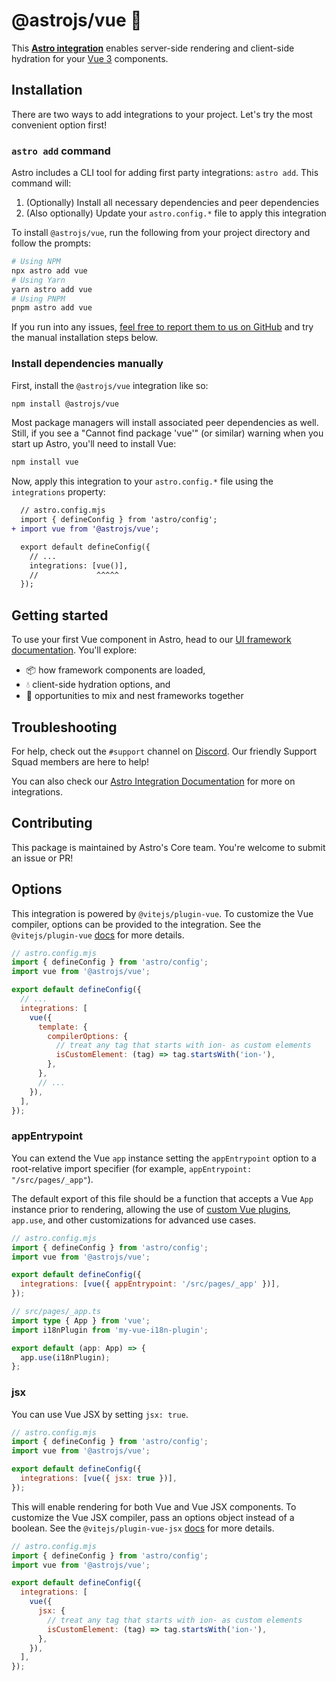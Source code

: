 # @astrojs/vue 💚

This **[Astro integration][astro-integration]** enables server-side rendering and client-side hydration for your [Vue 3](https://vuejs.org/) components.

## Installation

There are two ways to add integrations to your project. Let's try the most convenient option first!

### `astro add` command

Astro includes a CLI tool for adding first party integrations: `astro add`. This command will:

1. (Optionally) Install all necessary dependencies and peer dependencies
2. (Also optionally) Update your `astro.config.*` file to apply this integration

To install `@astrojs/vue`, run the following from your project directory and follow the prompts:

```sh
# Using NPM
npx astro add vue
# Using Yarn
yarn astro add vue
# Using PNPM
pnpm astro add vue
```

If you run into any issues, [feel free to report them to us on GitHub](https://github.com/withastro/astro/issues) and try the manual installation steps below.

### Install dependencies manually

First, install the `@astrojs/vue` integration like so:

```sh
npm install @astrojs/vue
```

Most package managers will install associated peer dependencies as well. Still, if you see a "Cannot find package 'vue'" (or similar) warning when you start up Astro, you'll need to install Vue:

```sh
npm install vue
```

Now, apply this integration to your `astro.config.*` file using the `integrations` property:

```diff lang="js" "vue()"
  // astro.config.mjs
  import { defineConfig } from 'astro/config';
+ import vue from '@astrojs/vue';

  export default defineConfig({
    // ...
    integrations: [vue()],
    //             ^^^^^
  });
```

## Getting started

To use your first Vue component in Astro, head to our [UI framework documentation][astro-ui-frameworks]. You'll explore:

- 📦 how framework components are loaded,
- 💧 client-side hydration options, and
- 🤝 opportunities to mix and nest frameworks together

## Troubleshooting

For help, check out the `#support` channel on [Discord](https://astro.build/chat). Our friendly Support Squad members are here to help!

You can also check our [Astro Integration Documentation][astro-integration] for more on integrations.

## Contributing

This package is maintained by Astro's Core team. You're welcome to submit an issue or PR!

[astro-integration]: https://docs.astro.build/en/guides/integrations-guide/
[astro-ui-frameworks]: https://docs.astro.build/en/core-concepts/framework-components/#using-framework-components

## Options

This integration is powered by `@vitejs/plugin-vue`. To customize the Vue compiler, options can be provided to the integration. See the `@vitejs/plugin-vue` [docs](https://www.npmjs.com/package/@vitejs/plugin-vue) for more details.

```js
// astro.config.mjs
import { defineConfig } from 'astro/config';
import vue from '@astrojs/vue';

export default defineConfig({
  // ...
  integrations: [
    vue({
      template: {
        compilerOptions: {
          // treat any tag that starts with ion- as custom elements
          isCustomElement: (tag) => tag.startsWith('ion-'),
        },
      },
      // ...
    }),
  ],
});
```

### appEntrypoint

You can extend the Vue `app` instance setting the `appEntrypoint` option to a root-relative import specifier (for example, `appEntrypoint: "/src/pages/_app"`).

The default export of this file should be a function that accepts a Vue `App` instance prior to rendering, allowing the use of [custom Vue plugins](https://vuejs.org/guide/reusability/plugins.html), `app.use`, and other customizations for advanced use cases.

```js
// astro.config.mjs
import { defineConfig } from 'astro/config';
import vue from '@astrojs/vue';

export default defineConfig({
  integrations: [vue({ appEntrypoint: '/src/pages/_app' })],
});
```

```ts
// src/pages/_app.ts
import type { App } from 'vue';
import i18nPlugin from 'my-vue-i18n-plugin';

export default (app: App) => {
  app.use(i18nPlugin);
};
```

### jsx

You can use Vue JSX by setting `jsx: true`.

```js
// astro.config.mjs
import { defineConfig } from 'astro/config';
import vue from '@astrojs/vue';

export default defineConfig({
  integrations: [vue({ jsx: true })],
});
```

This will enable rendering for both Vue and Vue JSX components. To customize the Vue JSX compiler, pass an options object instead of a boolean. See the `@vitejs/plugin-vue-jsx` [docs](https://www.npmjs.com/package/@vitejs/plugin-vue-jsx) for more details.

```js
// astro.config.mjs
import { defineConfig } from 'astro/config';
import vue from '@astrojs/vue';

export default defineConfig({
  integrations: [
    vue({
      jsx: {
        // treat any tag that starts with ion- as custom elements
        isCustomElement: (tag) => tag.startsWith('ion-'),
      },
    }),
  ],
});
```
